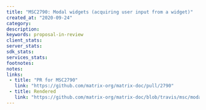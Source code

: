 ```yaml
---
title: "MSC2790: Modal widgets (acquiring user input from a widget)"
created_at: "2020-09-24"
category:
description:
keywords: proposal-in-review
client_stats:
server_stats:
sdk_stats:
services_stats:
footnotes:
notes:
links:
 - title: "PR for MSC2790"
   link: "https://github.com/matrix-org/matrix-doc/pull/2790"
 - title: Rendered
   link: "https://github.com/matrix-org/matrix-doc/blob/travis/msc/modal-widgets/proposals/2790-modal-widgets.md"
---
```

